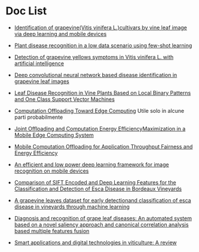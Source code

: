 # Doc List

- [Identification of grapevine(Vitis vinifera L.)cultivars by vine leaf image via deep learning and mobile devices](https://www.researchsquare.com/article/rs-27620/v1)
- [Plant disease recognition in a low data scenario using few-shot learning](https://pdf.sciencedirectassets.com/271304/1-s2.0-S0168169924X00034/1-s2.0-S0168169924002035/main.pdf?X-Amz-Security-Token=IQoJb3JpZ2luX2VjEEEaCXVzLWVhc3QtMSJHMEUCIQCAfZ1pGAuBZ4yJ72mXkSSxbc4yJ8Ek8xZQ%2B%2B7tpOzUHgIgcdiuwGNqy2JgurSlGPVSlvwLv%2Fnm6YrrFc1cMr5Asc4qswUIWhAFGgwwNTkwMDM1NDY4NjUiDIgqw%2FP6O39PBkYI%2FCqQBQif49BnxAH%2F1xv4UwvEyGXtzvZoWavZXpJcHyftlvw9jTDyRRzrfXyY%2Ft97McXD3OE%2Fzu1DdSeWPrnihBbx0Uf6LSseBhsPPLXZUQ%2BL4%2BdrnH%2F%2Bv15XQOfOBrZgxSZiA75CosddHobW6okPmXR8NGDi2F6qWlDvCtKxisL0KpnUE%2FYXCuUhvIrTYZiE0dj%2BpM8vSbyreisM0izaF4L27wBKr19meUWPUWyVGTebs3vp1MBN33hew40PqcORp1vcV65NAT5Onu58tG5%2FJMp4u67OOigVKu8Q4maVCS5GfKk6ZglNmUJXy8UFhwJutpDwTNF5clMIAA3aUjEuyeQLFsUO9YilIW2oj%2FnGlPqLDaSUk4LJ2wlSiqdHe%2FuW%2B3Ic2qEhZHKmpx6tJBwc4Hz6mjYBOCHizxpI4nc0vgedb57WiGjG1neNjyymb9GNF69oW0mS8LUNKcTfWYOU1zrpyXCcsCOIRxqvWzhLrHXayHjw9yPgZu34F16mZfIea0xTa3kH0%2FatMBgEUzCkSVr%2FEyVC1NGU6hRcRI48kkRdmFaGM24gri3Mz2K%2FzPvDf31Ed1BHqftk4aUhMSbBa9rDva2Cdz1uexqLrVfmzcS1aefc7gmoQhkv4l1ssl3GnaQd4lHyQ2SYtPlOazaavQZhlsQoKhKCbkBQx31PXCo1LhHdPGtrGN3xLAuCRemXdIlTZgaX6HvrxBSgpKPs6kmt6pwuiP6PsaLpo%2BYKg78AaqhjA0PClcubXLIAITcokV2Aao3f49dlS%2BMee543amPUdSnd9TyiqsVSHstOqt%2FXiU3WBVniDhQ%2FSJXxs2Dw9Ox5wr7tUSpG3SbgjUcv%2FievnpPs4qF9uiLPyQ4jf5bwhDLHMK%2Bz%2Bq8GOrEBfPnvCjUdc7VjxIMjT5tl9SRq6CvflIiV9qo0lwKqeLMUNA9czFyOZ3aqvJ8qT7NwU9c9AdutPNkohSksidtx%2FbzQsuYpilyWgGb0Rmn9C4lrhLCnFtj2OdRYmg6MLegEM1KCUUG6S0bSnv%2FnYJbKWHPDaAcml5oeZ70MNyOhBRBdSWlz5KO5F3%2FCZhZj5%2FqYpCBluEbj73vf1OD61eAenF0niY3WookCmE5eEApOE4H0&X-Amz-Algorithm=AWS4-HMAC-SHA256&X-Amz-Date=20240323T094358Z&X-Amz-SignedHeaders=host&X-Amz-Expires=300&X-Amz-Credential=ASIAQ3PHCVTY6PVQ6L42%2F20240323%2Fus-east-1%2Fs3%2Faws4_request&X-Amz-Signature=43bf77006725171a070f4839fa97c95d41f1e386a3b572bb9e4fb8995b5717e7&hash=7ef4f0e38fd9b14db2c6c7e4a0b80f408ece81c44467f5b943851337cda69595&host=68042c943591013ac2b2430a89b270f6af2c76d8dfd086a07176afe7c76c2c61&pii=S0168169924002035&tid=spdf-68f60c61-b3ea-4fee-b42b-aedf9bec2c9b&sid=cd9fcd1b17883949c029d4957e3647cd86d9gxrqb&type=client&tsoh=d3d3LnNjaWVuY2VkaXJlY3QuY29t&ua=13125d505f06500f0104&rr=868d7aed589959dd&cc=it)
- [Detection of grapevine yellows symptoms in Vitis vinifera L. with artificial intelligence](https://www.sciencedirect.com/science/article/pii/S0168169918312353)

- [Deep convolutional neural network based disease identification in grapevine leaf images](https://link.springer.com/article/10.1007/s11042-022-12662-0#code-availability)
- [Leaf Disease Recognition in Vine Plants Based on Local Binary Patterns and One Class Support Vector Machines](https://link.springer.com/chapter/10.1007/978-3-319-44944-9_27)
- [Computation Offloading Toward Edge Computing](https://ieeexplore.ieee.org/stamp/stamp.jsp?tp=&arnumber=8758310)  Utile solo in alcune parti probabilmente
- [Joint Offloading and Computation Energy EfficiencyMaximization in a Mobile Edge Computing System](https://ieeexplore.ieee.org/stamp/stamp.jsp?tp=&arnumber=8611399)
- [Mobile Computation Offloading for Application Throughput Fairness and Energy Efficiency](https://ieeexplore.ieee.org/stamp/stamp.jsp?tp=&arnumber=8526324)
- [An efficient and low power deep learning framework for image recognition on mobile devices](https://link.springer.com/article/10.1007/s42486-021-00076-0)
- [Comparison of SIFT Encoded and Deep Learning Features for the Classification and Detection of Esca Disease in Bordeaux Vineyards](https://www.mdpi.com/2072-4292/11/1/1)

- [A grapevine leaves dataset for early detectionand classification of esca disease in vineyards through machine learning](https://pdf.sciencedirectassets.com/311593/1-s2.0-S2352340921X00029/1-s2.0-S2352340921000937/main.pdf?X-Amz-Security-Token=IQoJb3JpZ2luX2VjEEIaCXVzLWVhc3QtMSJHMEUCIQCNUwKV26JKfGWo9JBdEclkigG7yGa8Apkd8X2b9M4HvwIgGIx05xkjswUNBID6bUSD9jvC7Y46Hkr%2F%2FaqIYeqIAeUqsgUIWxAFGgwwNTkwMDM1NDY4NjUiDO0p%2FVTvcYN%2BpK1wNSqPBTfVT5K6TDWI6dqJOgQQ%2BLE2oFiXPM56DAqHPnAvIXSDebUwd5sPvx1tCLkii%2BffoiJsCrDQuLCThzvPvUhC8izM344tQlhdUglA6PZhqcLNtaAtx6LJeNAXrAsieXAv92ocB%2Fg2tEeriEoOm6XmDH7etnwIo%2B0HDp1lVFNIHTEIFP6w2dNVDzD7cUtCp3JxqOTDVd96OTupBeK1imDfu2H%2FGKBuoqeXM%2FDPWw6DZPLfKTDdDuhUjAm%2FN377XLoxCAeW79lbNPqbgo4Kj3xbLmj70%2BsHByX2aAjqeBcpruW3lgg3qwF%2F9j4bqrVKIX5xs0ix7kiWoqnJfRn4tLemFShdxLbRFhr8zlMNDpiOHAF%2FEQ9LM1jtdF1yMboIwAQeENHvTZT2L8DYUmLTD2q4Sa7emmDLcQ2S4yPm4cPAjEJ7qDKRmMRnoRSL9yncYzVrLDRsCJTQSHx6Zb0858EwW4v%2BLqH4BNQ8w2NyeZg8LAP7J5RZ9lA7nYQIJpnyti%2F2nsQZl9x%2B0UouLqZTbQuTK6pPU9WXhPWIl8Wsc0RQuyZU0n4S3bYp5ccSd9wcxmVLs7vIFEDEvvHU1r4V0h%2Fmmp2D38Bba86P%2B6TAf4atJ5s3Y096xpAP25YE0rqsDSjImSTIz058J8hdiKQh6DjqYEJwSAV381VvhxmHBNFuf5GTgeaau4k%2BtDPujRqI0oEajT3iVNBXqNRvKG5NzfkKYgsGEzzejKOX314yP63q8mTw7%2B%2B%2FsKEZNo62AiT3NL70cKMU%2FjHLd8PXJl8hbp4PTWfTY8WmB06olQx1CoCyshuNe8TZEHrF6IDZmY1OytQe%2B1DOG4oN5zKI3kEsq6Y%2BqWN0wz%2Bn8TV9JsYRI2zHTLow0776rwY6sQHV32Fj0II07ZIwM7YBS1igFcf%2FE3QSwOK2WsO3e1eI8WMJoWpuJpj8HtIdUWYiKJsDz6rwugzxw%2BefOSQdacjx6ji6BzGRcQCADPLCntLkxRMVrieymbMaoBJl9KSih2eHfizt%2FXvFJc6wh4QtR%2F9%2BGUmei1aqLX%2BjaiBiPH3LjufYTGSp0BDhebLwiWyCAw%2BJH4oLviVVnn8AFSE%2FS1HyYVLNHUydWnPDY54oSYu53II%3D&X-Amz-Algorithm=AWS4-HMAC-SHA256&X-Amz-Date=20240323T103150Z&X-Amz-SignedHeaders=host&X-Amz-Expires=300&X-Amz-Credential=ASIAQ3PHCVTYWJ4IKRH3%2F20240323%2Fus-east-1%2Fs3%2Faws4_request&X-Amz-Signature=dabc45b5846155568a946e1492075b40ec8e07d4db00979bd535ec89109c453f&hash=6e2a78aca25aadd65b2af47b7cc342240aaa68713b461dd400a4d19b9a4e2e61&host=68042c943591013ac2b2430a89b270f6af2c76d8dfd086a07176afe7c76c2c61&pii=S2352340921000937&tid=spdf-b94082df-4980-481b-815d-3d5fa2b5f8ff&sid=0d5018ab8b02884b125a22a5a4dfa0d53282gxrqb&type=client&tsoh=d3d3LnNjaWVuY2VkaXJlY3QuY29t&ua=13125d505f06045f5459&rr=868dc1090e33baee&cc=it)
- [Diagnosis and recognition of grape leaf diseases: An automated system based on a novel saliency approach and canonical correlation analysis based multiple features fusion](https://pdf.sciencedirectassets.com/270493/1-s2.0-S2210537919X00049/1-s2.0-S2210537918303718/main.pdf?X-Amz-Security-Token=IQoJb3JpZ2luX2VjEEIaCXVzLWVhc3QtMSJHMEUCIGQOUkKvEkeIoz5N8TMROmQLsPI94S3rXJAAPIlmothaAiEAjdJ1asQAxxtIEgbJ%2FKr3yJP%2BlHEHA8cwtY5%2FhsyHquIqswUIWxAFGgwwNTkwMDM1NDY4NjUiDFYokPLe6Hv4pXE7cCqQBaN%2Bbcje3165%2FjfL3A1HljFZV34C11QBj3uwi0DGYuDFrZ0bwh63KKz%2FRV%2BW2voDzxptm0Sr37vAMYgFzYCKn5m8YYbQBJ0ktNYnvWCVXw6JG2Ov%2Br10F1K2gRHnRWoXQypyNDr%2B9RWkdUAYymhUsgd1Sd1ZFfhxvR%2F1lxMN7oECU6tFpczCzVVZ%2FZNfDqss0zwOULDMZulptroA5buQYMcgpfokzCATUqhH3o5Kf7rrTisEScSDso94Kl8VufJvGeDMHr4AGPSy0rdMrRRacssRB3Yuqf%2BTQ1nafVwhRtAS6ie6ItxvxYa5yCbXEZjWtfEMGDGmGgynP3mL2ZcDt%2BRXeiNzaybzu7kCiL77iIXx8NYEe8yKhX%2BSiyiT9vWn7WOq%2FANfDSNk6StcQdHnz%2FjjpMLWqjTv2%2BZDV4bidhP1qWdX4km8rKri290TH38x1Fw46dhQD4S9mPL2k4eXi7Y0ThYhL8VUVzyIQ%2BB9D6osxYwzXLjkbZ2p%2BRQhCONtv6dBy58QiQtq5WtWyfcSfvEcqzAw27ZVpADJgMOvhGbTyM4y6nXcYGhODLNT7KQuUv8noJVeG%2FU351KIczurG8BuNk%2FQz0ErOM3%2BXYeSzOokBcFpd%2Fz3%2FteiuVUcPi5cQRz%2BnWd4OStGwBVZyNjG9pBf9FinEdR%2F84V1D4SG%2BV0MbuKvADqmIZFvXr56oKv74Z373DyjXb2KmwTKBIRe8E0A%2FiDtqsulpQJiCm94WQluszLPbMESnGzMFruTFZZFvPqKix6Lr1XXtmIDWjk7oVy%2BXA70YuzfqsTB5BiolSBnAPH5wb9BQs4Mt70z7xhEUpF3WzcyHZgJm8ECrzWhh3UHk5V%2FZBlmDP5KV1NS9vMcMI2%2F%2Bq8GOrEBK71sulQZZ9UGMmVmnp4pyPX4UDzqwpVeZW1CVqg0rU9Kdr%2Bq3J8wUDUIHo4QLPcYn1qcSFy%2FEhQOADkwu1C3jTOtCtAOkOT5UiEhskuqjZxbqtC4tvD%2BQKr%2Bkji2DIm7hTmv4PIexJleDYCxC9%2FvZIw75EFDv1IInZUHUCBqQK3XqYb8w7vG2lfOW9qw8UOuNBrqY%2F8svsY0UgesRXOhhwcRhayoXiDqLrMEU9LYrp7b&X-Amz-Algorithm=AWS4-HMAC-SHA256&X-Amz-Date=20240323T104332Z&X-Amz-SignedHeaders=host&X-Amz-Expires=300&X-Amz-Credential=ASIAQ3PHCVTY5BSKWWN3%2F20240323%2Fus-east-1%2Fs3%2Faws4_request&X-Amz-Signature=192b954820979c216c6144f4ddbd5d9728c6064ea39614314b7b00e8f11c5c7a&hash=c93c76248298c59979bc4d8156f123faf974c9363b39a7c6b18ebb73f42199c8&host=68042c943591013ac2b2430a89b270f6af2c76d8dfd086a07176afe7c76c2c61&pii=S2210537918303718&tid=spdf-4bb38c77-024d-4409-bc15-)
- [Smart applications and digital technologies in viticulture: A review](https://www.sciencedirect.com/science/article/pii/S2772375521000058)
